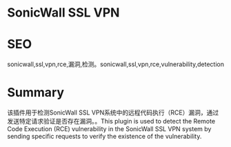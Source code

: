 # SonicWall SSL VPN
# SEO
sonicwall,ssl,vpn,rce,漏洞,检测。sonicwall,ssl,vpn,rce,vulnerability,detection
# Summary
该插件用于检测SonicWall SSL VPN系统中的远程代码执行（RCE）漏洞，通过发送特定请求验证是否存在漏洞。。This plugin is used to detect the Remote Code Execution (RCE) vulnerability in the SonicWall SSL VPN system by sending specific requests to verify the existence of the vulnerability.
